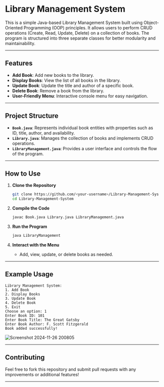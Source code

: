 # Library Management System

This is a simple Java-based Library Management System built using Object-Oriented Programming (OOP) principles. It allows users to perform CRUD operations (Create, Read, Update, Delete) on a collection of books. The program is structured into three separate classes for better modularity and maintainability.

---

## Features

- **Add Book**: Add new books to the library.
- **Display Books**: View the list of all books in the library.
- **Update Book**: Update the title and author of a specific book.
- **Delete Book**: Remove a book from the library.
- **User-Friendly Menu**: Interactive console menu for easy navigation.

---

## Project Structure

- **`Book.java`**: Represents individual book entities with properties such as ID, title, author, and availability.
- **`Library.java`**: Manages the collection of books and implements CRUD operations.
- **`LibraryManagement.java`**: Provides a user interface and controls the flow of the program.

---

## How to Use

1. **Clone the Repository**
   ```bash
   git clone https://github.com/<your-username>/Library-Management-System.git
   cd Library-Management-System
   ```

2. **Compile the Code**
   ```bash
   javac Book.java Library.java LibraryManagement.java
   ```

3. **Run the Program**
   ```bash
   java LibraryManagement
   ```

4. **Interact with the Menu**
   - Add, view, update, or delete books as needed.

---

## Example Usage

```
Library Management System:
1. Add Book
2. Display Books
3. Update Book
4. Delete Book
5. Exit
Choose an option: 1
Enter Book ID: 101
Enter Book Title: The Great Gatsby
Enter Book Author: F. Scott Fitzgerald
Book added successfully!
```


![Screenshot 2024-11-26 200805](https://github.com/user-attachments/assets/885fa95a-4d0f-4420-8b38-11d018d4bdf0)



---

## Contributing

Feel free to fork this repository and submit pull requests with any improvements or additional features!

---
